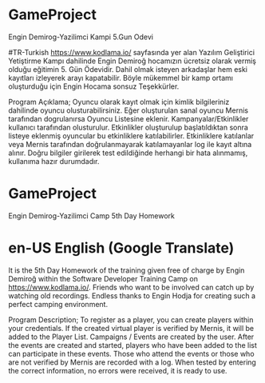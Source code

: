 # GameProject
Engin Demirog-Yazilimci Kampi 5.Gun Odevi

#TR-Turkish
https://www.kodlama.io/ sayfasında yer alan Yazılım Geliştirici Yetiştirme Kampı dahilinde Engin Demiroğ hocamızın ücretsiz olarak vermiş olduğu eğitimin 5. Gün Ödevidir.
Dahil olmak isteyen arkadaşlar hem eski kayıtları izleyerek arayı kapatabilir.
Böyle mükemmel bir kamp ortamı oluşturduğu için Engin Hocama sonsuz Teşekkürler.

Program Açıklama;
  Oyuncu olarak kayıt olmak için kimlik bilgileriniz dahilinde oyuncu olusturabilirsiniz. Eğer oluşturulan sanal oyuncu Mernis tarafından dogrulanırsa Oyuncu Listesine eklenir.
  Kampanyalar/Etkinlikler kullanıcı tarafından olusturulur. Etkinlikler oluşturulup başlatıldıktan sonra listeye eklenmiş oyuncular bu etkinliklere katılabilirler.
  Etkinliklere katılanlar veya Mernis tarafından doğrulanmayarak katılamayanlar log ile kayıt altına alınır.
  Doğru bilgiler girilerek test edildiğinde herhangi bir hata alınmamış, kullanıma hazır durumdadır.
  
  # GameProject
Engin Demirog-Yazilimci Camp 5th Day Homework

# en-US English (Google Translate)
It is the 5th Day Homework of the training given free of charge by Engin Demiroğ within the Software Developer Training Camp on https://www.kodlama.io/.
Friends who want to be involved can catch up by watching old recordings.
Endless thanks to Engin Hodja for creating such a perfect camping environment.

Program Description;
  To register as a player, you can create players within your credentials. If the created virtual player is verified by Mernis, it will be added to the Player List.
  Campaigns / Events are created by the user. After the events are created and started, players who have been added to the list can participate in these events.
  Those who attend the events or those who are not verified by Mernis are recorded with a log.
  When tested by entering the correct information, no errors were received, it is ready to use.

